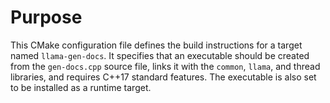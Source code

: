 # Purpose
This CMake configuration file defines the build instructions for a target named `llama-gen-docs`. It specifies that an executable should be created from the `gen-docs.cpp` source file, links it with the `common`, `llama`, and thread libraries, and requires C++17 standard features. The executable is also set to be installed as a runtime target.
